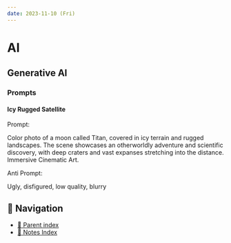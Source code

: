 ```yaml
---
date: 2023-11-10 (Fri)
---
```


# AI

## Generative AI

### Prompts

#### Icy Rugged Satellite

Prompt:

Color photo of a moon called Titan, covered in icy terrain and rugged
landscapes. The scene showcases an otherworldly adventure and scientific
discovery, with deep craters and vast expanses stretching into the distance.
Immersive Cinematic Art.

Anti Prompt:

Ugly, disfigured, low quality, blurry

## 🧭 Navigation

- [🔖 Parent index](../../index.md)
- [📑 Notes Index](../../index.md)

